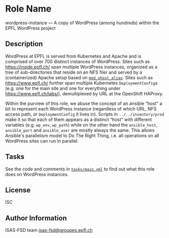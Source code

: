 Role Name
=========

wordpress-instance — A copy of WordPress (among hundreds) within the EPFL WordPress project

Description
-----------

WordPress at EPFL is served from Kubernetes and Apache and is
comprised of over 700 distinct instances of WordPress. Sites such as
https://inside.epfl.ch/ span multiple WordPress instances, organized
as a tree of sub-directories that reside on an NFS filer and served by
a (containerized) Apache setup based on
[`mod_vhost_alias`](https://httpd.apache.org/docs/2.4/mod/mod_vhost_alias.html).
Sites such as https://www.epfl.ch/ further span multiple Kubernetes
`DeploymentConfig`s (e.g. one for the main site and one for everything
under https://www.epfl.ch/labs/), demultiplexed by URL at the
OpenShift HAProxy.

Within the purview of this role, we abuse the concept of an ansible
“host” a bit to represent each WordPress instance (regardless of which
URL, NFS access path, or `DeploymentConfig` it lives in). Scripts in
`../../inventory/prod` make it so that each of them appears as a
distinct “host” with different variables (e.g. `wp_env`, `wp_path`)
while on the other hand the `ansible_host`, `ansible_port` and
`ansible_user` are mostly always the same. This allows Ansible's
parallelism model to Do The Right Thing, i.e. all operations on all
WordPress sites can run in parallel.

Tasks
-----

See the code and comments in [`tasks/main.yml`](tasks/main.yml) to
find out what this role does on WordPress instances.

License
-------

ISC

Author Information
------------------

ISAS-FSD team <isas-fsd@groupes.epfl.ch>

